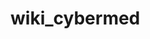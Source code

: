 # wiki_cybermed

<div hidden>
```
@startuml firstDiagram

Alice -> Bob: Hello
Bob -> Alice: Hi!
		
@enduml
```
</div>
